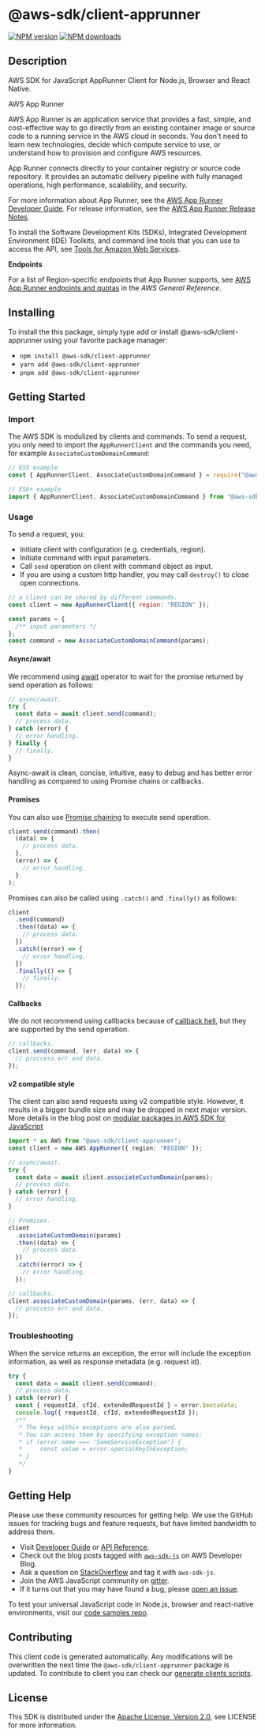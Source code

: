 # @aws-sdk/client-apprunner

[![NPM version](https://img.shields.io/npm/v/@aws-sdk/client-apprunner/latest.svg)](https://www.npmjs.com/package/@aws-sdk/client-apprunner)
[![NPM downloads](https://img.shields.io/npm/dm/@aws-sdk/client-apprunner.svg)](https://www.npmjs.com/package/@aws-sdk/client-apprunner)

## Description

AWS SDK for JavaScript AppRunner Client for Node.js, Browser and React Native.

<fullname>AWS App Runner</fullname>

<p>AWS App Runner is an application service that provides a fast, simple, and cost-effective way to go directly from an existing container image or source code
to a running service in the AWS cloud in seconds. You don't need to learn new technologies, decide which compute service to use, or understand how to
provision and configure AWS resources.</p>
<p>App Runner connects directly to your container registry or source code repository. It provides an automatic delivery pipeline with fully managed operations,
high performance, scalability, and security.</p>
<p>For more information about App Runner, see the <a href="https://docs.aws.amazon.com/apprunner/latest/dg/">AWS App Runner Developer Guide</a>.
For release information, see the <a href="https://docs.aws.amazon.com/apprunner/latest/relnotes/">AWS App Runner Release Notes</a>.</p>
<p>
To install the Software Development Kits (SDKs), Integrated
Development Environment (IDE) Toolkits, and command line tools that you can use to access the API, see <a href="http://aws.amazon.com/tools/">Tools for
Amazon Web Services</a>.</p>
<p>
<b>Endpoints</b>
</p>
<p>For a list of Region-specific endpoints that App Runner supports, see <a href="https://docs.aws.amazon.com/general/latest/gr/apprunner.html">AWS App Runner
endpoints and quotas</a> in the <i>AWS General Reference</i>.</p>

## Installing

To install the this package, simply type add or install @aws-sdk/client-apprunner
using your favorite package manager:

- `npm install @aws-sdk/client-apprunner`
- `yarn add @aws-sdk/client-apprunner`
- `pnpm add @aws-sdk/client-apprunner`

## Getting Started

### Import

The AWS SDK is modulized by clients and commands.
To send a request, you only need to import the `AppRunnerClient` and
the commands you need, for example `AssociateCustomDomainCommand`:

```js
// ES5 example
const { AppRunnerClient, AssociateCustomDomainCommand } = require("@aws-sdk/client-apprunner");
```

```ts
// ES6+ example
import { AppRunnerClient, AssociateCustomDomainCommand } from "@aws-sdk/client-apprunner";
```

### Usage

To send a request, you:

- Initiate client with configuration (e.g. credentials, region).
- Initiate command with input parameters.
- Call `send` operation on client with command object as input.
- If you are using a custom http handler, you may call `destroy()` to close open connections.

```js
// a client can be shared by different commands.
const client = new AppRunnerClient({ region: "REGION" });

const params = {
  /** input parameters */
};
const command = new AssociateCustomDomainCommand(params);
```

#### Async/await

We recommend using [await](https://developer.mozilla.org/en-US/docs/Web/JavaScript/Reference/Operators/await)
operator to wait for the promise returned by send operation as follows:

```js
// async/await.
try {
  const data = await client.send(command);
  // process data.
} catch (error) {
  // error handling.
} finally {
  // finally.
}
```

Async-await is clean, concise, intuitive, easy to debug and has better error handling
as compared to using Promise chains or callbacks.

#### Promises

You can also use [Promise chaining](https://developer.mozilla.org/en-US/docs/Web/JavaScript/Guide/Using_promises#chaining)
to execute send operation.

```js
client.send(command).then(
  (data) => {
    // process data.
  },
  (error) => {
    // error handling.
  }
);
```

Promises can also be called using `.catch()` and `.finally()` as follows:

```js
client
  .send(command)
  .then((data) => {
    // process data.
  })
  .catch((error) => {
    // error handling.
  })
  .finally(() => {
    // finally.
  });
```

#### Callbacks

We do not recommend using callbacks because of [callback hell](http://callbackhell.com/),
but they are supported by the send operation.

```js
// callbacks.
client.send(command, (err, data) => {
  // proccess err and data.
});
```

#### v2 compatible style

The client can also send requests using v2 compatible style.
However, it results in a bigger bundle size and may be dropped in next major version. More details in the blog post
on [modular packages in AWS SDK for JavaScript](https://aws.amazon.com/blogs/developer/modular-packages-in-aws-sdk-for-javascript/)

```ts
import * as AWS from "@aws-sdk/client-apprunner";
const client = new AWS.AppRunner({ region: "REGION" });

// async/await.
try {
  const data = await client.associateCustomDomain(params);
  // process data.
} catch (error) {
  // error handling.
}

// Promises.
client
  .associateCustomDomain(params)
  .then((data) => {
    // process data.
  })
  .catch((error) => {
    // error handling.
  });

// callbacks.
client.associateCustomDomain(params, (err, data) => {
  // proccess err and data.
});
```

### Troubleshooting

When the service returns an exception, the error will include the exception information,
as well as response metadata (e.g. request id).

```js
try {
  const data = await client.send(command);
  // process data.
} catch (error) {
  const { requestId, cfId, extendedRequestId } = error.$metadata;
  console.log({ requestId, cfId, extendedRequestId });
  /**
   * The keys within exceptions are also parsed.
   * You can access them by specifying exception names:
   * if (error.name === 'SomeServiceException') {
   *     const value = error.specialKeyInException;
   * }
   */
}
```

## Getting Help

Please use these community resources for getting help.
We use the GitHub issues for tracking bugs and feature requests, but have limited bandwidth to address them.

- Visit [Developer Guide](https://docs.aws.amazon.com/sdk-for-javascript/v3/developer-guide/welcome.html)
  or [API Reference](https://docs.aws.amazon.com/AWSJavaScriptSDK/v3/latest/index.html).
- Check out the blog posts tagged with [`aws-sdk-js`](https://aws.amazon.com/blogs/developer/tag/aws-sdk-js/)
  on AWS Developer Blog.
- Ask a question on [StackOverflow](https://stackoverflow.com/questions/tagged/aws-sdk-js) and tag it with `aws-sdk-js`.
- Join the AWS JavaScript community on [gitter](https://gitter.im/aws/aws-sdk-js-v3).
- If it turns out that you may have found a bug, please [open an issue](https://github.com/aws/aws-sdk-js-v3/issues/new/choose).

To test your universal JavaScript code in Node.js, browser and react-native environments,
visit our [code samples repo](https://github.com/aws-samples/aws-sdk-js-tests).

## Contributing

This client code is generated automatically. Any modifications will be overwritten the next time the `@aws-sdk/client-apprunner` package is updated.
To contribute to client you can check our [generate clients scripts](https://github.com/aws/aws-sdk-js-v3/tree/main/scripts/generate-clients).

## License

This SDK is distributed under the
[Apache License, Version 2.0](http://www.apache.org/licenses/LICENSE-2.0),
see LICENSE for more information.
